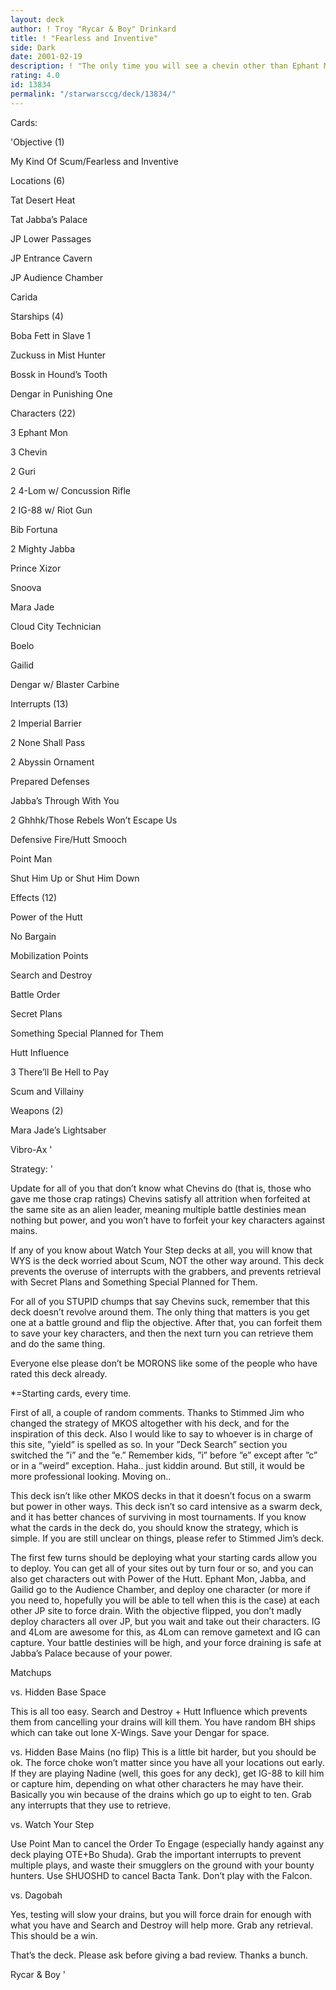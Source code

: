 ```yaml
---
layout: deck
author: ! Troy "Rycar & Boy" Drinkard
title: ! "Fearless and Inventive"
side: Dark
date: 2001-02-19
description: ! "The only time you will see a chevin other than Ephant Mon..."
rating: 4.0
id: 13834
permalink: "/starwarsccg/deck/13834/"
---
```

Cards: 

'Objective (1)

My Kind Of Scum/Fearless and Inventive


Locations (6)

Tat Desert Heat

Tat Jabba’s Palace

JP Lower Passages

JP Entrance Cavern

JP Audience Chamber

Carida


Starships (4)

Boba Fett in Slave 1

Zuckuss in Mist Hunter

Bossk in Hound’s Tooth

Dengar in Punishing One


Characters (22)

3 Ephant Mon

3 Chevin

2 Guri

2 4-Lom w/ Concussion Rifle

2 IG-88 w/ Riot Gun

Bib Fortuna

2 Mighty Jabba

Prince Xizor

Snoova

Mara Jade

Cloud City Technician

Boelo

Gailid

Dengar w/ Blaster Carbine


Interrupts (13)

2 Imperial Barrier

2 None Shall Pass

2 Abyssin Ornament

Prepared Defenses

Jabba’s Through With You

2 Ghhhk/Those Rebels Won’t Escape Us

Defensive Fire/Hutt Smooch

Point Man

Shut Him Up or Shut Him Down


Effects (12)

Power of the Hutt

No Bargain

Mobilization Points

Search and Destroy

Battle Order

Secret Plans

Something Special Planned for Them

Hutt Influence

3 There’ll Be Hell to Pay

Scum and Villainy


Weapons (2)

Mara Jade’s Lightsaber

Vibro-Ax '

Strategy: '

Update for all of you that don’t know what Chevins do (that is, those who gave me those crap ratings) Chevins satisfy all attrition when forfeited at the same site as an alien leader, meaning multiple battle destinies mean nothing but power, and you won’t have to forfeit your key characters against mains.


If any of you know about Watch Your Step decks at all, you will know that WYS is the deck worried about Scum, NOT the other way around. This deck prevents the overuse of interrupts with the grabbers, and prevents retrieval with Secret Plans and Something Special Planned for Them.


For all of you STUPID chumps that say Chevins suck, remember that this deck doesn’t revolve around them. The only thing that matters is you get one at a battle ground and flip the objective. After that, you can forfeit them to save your key characters, and then the next turn you can retrieve them and do the same thing. 


Everyone else please don’t be MORONS like some of the people who have rated this deck already.


*=Starting cards, every time.


First of all, a couple of random comments. Thanks to Stimmed Jim who changed the strategy of MKOS altogether with his deck, and for the inspiration of this deck. Also I would like to say to whoever is in charge of this site, ”yield” is spelled as so. In your ”Deck Search” section you switched the ”i” and the ”e.” Remember kids, ”i” before ”e” except after ”c” or in a ”weird” exception. Haha.. just kiddin around. But still, it would be more professional looking. Moving on..


This deck isn’t like other MKOS decks in that it doesn’t focus on a swarm but power in other ways. This deck isn’t so card intensive as a swarm deck, and it has better chances of surviving in most tournaments. If you know what the cards in the deck do, you should know the strategy, which is simple. If you are still unclear on things, please refer to Stimmed Jim’s deck. 


The first few turns should be deploying what your starting cards allow you to deploy. You can get all of your sites out by turn four or so, and you can also get characters out with Power of the Hutt. Ephant Mon, Jabba, and Gailid go to the Audience Chamber, and deploy one character (or more if you need to, hopefully you will be able to tell when this is the case) at each other JP site to force drain. With the objective flipped, you don’t madly deploy characters all over JP, but you wait and take out their characters. IG and 4Lom are awesome for this, as 4Lom can remove gametext and IG can capture. Your battle destinies will be high, and your force draining is safe at Jabba’s Palace because of your power.


Matchups

vs. Hidden Base Space

This is all too easy. Search and Destroy + Hutt Influence which prevents them from cancelling your drains will kill them. You have random BH ships which can take out lone X-Wings. Save your Dengar for space.


vs. Hidden Base Mains (no flip) This is a little bit harder, but you should be ok. The force choke won’t matter since you have all your locations out early. If they are playing Nadine (well, this goes for any deck), get IG-88 to kill him or capture him, depending on what other characters he may have their. Basically you win because of the drains which go up to eight to ten. Grab any interrupts that they use to retrieve.


vs. Watch Your Step

Use Point Man to cancel the Order To Engage (especially handy against any deck playing OTE+Bo Shuda). Grab the important interrupts to prevent multiple plays, and waste their smugglers on the ground with your bounty hunters. Use SHUOSHD to cancel Bacta Tank. Don’t play with the Falcon.


vs. Dagobah

Yes, testing will slow your drains, but you will force drain for enough with what you have and Search and Destroy will help more. Grab any retrieval. This should be a win.


That’s the deck. Please ask before giving a bad review. Thanks a bunch.

Rycar & Boy  '

